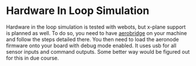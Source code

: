 # Hardware In Loop Simulation
Hardware in the loop simulation is tested with webots, but x-plane support is 
planned as well. To do so, you need to have [aerobridge](https://github.com/koerolabs/aerobridge) 
on your machine and follow the steps detailed there. You then need to load the 
aeronode firmware onto your board with debug mode enabled. It uses usb for all 
sensor inputs and command outputs. Some better way would be figured out for this 
in due course.
